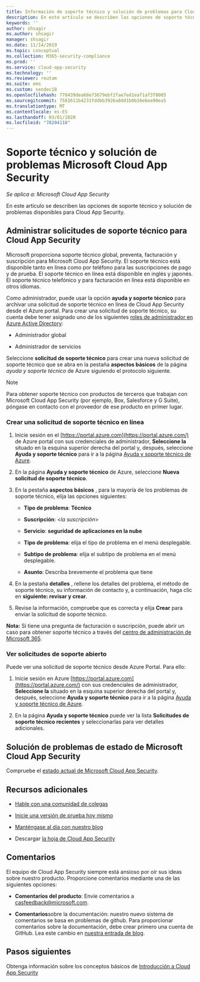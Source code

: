 ```yaml
---
title: Información de soporte técnico y solución de problemas para Cloud App Security
description: En este artículo se describen las opciones de soporte técnico y solución de problemas de Microsoft Cloud App Security
keywords: ''
author: shsagir
ms.author: shsagir
manager: shsagir
ms.date: 11/14/2019
ms.topic: conceptual
ms.collection: M365-security-compliance
ms.prod: ''
ms.service: cloud-app-security
ms.technology: ''
ms.reviewer: reutam
ms.suite: ems
ms.custom: seodec18
ms.openlocfilehash: 770439dea68e73679ebf2fae7ed1eaf1af3f8005
ms.sourcegitcommit: 7581611b4231fddbb3926a8dd1b0b16e6ea90ea5
ms.translationtype: MT
ms.contentlocale: es-ES
ms.lasthandoff: 03/01/2020
ms.locfileid: "78204118"
---
```

# <a name="support-and-troubleshooting-microsoft-cloud-app-security"></a>Soporte técnico y solución de problemas Microsoft Cloud App Security

*Se aplica a: Microsoft Cloud App Security*

En este artículo se describen las opciones de soporte técnico y solución de problemas disponibles para Cloud App Security.

## <a name="manage-support-requests-for-cloud-app-security"></a>Administrar solicitudes de soporte técnico para Cloud App Security

Microsoft proporciona soporte técnico global, preventa, facturación y suscripción para Microsoft Cloud App Security. El soporte técnico está disponible tanto en línea como por teléfono para las suscripciones de pago y de prueba. El soporte técnico en línea está disponible en inglés y japonés. El soporte técnico telefónico y para facturación en línea está disponible en otros idiomas.

Como administrador, puede usar la opción **ayuda y soporte técnico** para archivar una solicitud de soporte técnico en línea de Cloud App Security desde el Azure portal. Para crear una solicitud de soporte técnico, su cuenta debe tener asignado uno de los siguientes [roles de administrador en Azure Active Directory](https://docs.microsoft.com/azure/active-directory/active-directory-assign-admin-roles-azure-portal):

* Administrador global

* Administrador de servicios

Seleccione **solicitud de soporte técnico** para crear una nueva solicitud de soporte técnico que se abra en la pestaña **aspectos básicos** de la página *ayuda y soporte técnico* de Azure siguiendo el protocolo siguiente.

>[!NOTE]
> Para obtener soporte técnico con productos de terceros que trabajan con Microsoft Cloud App Security (por ejemplo, Box, Salesforce y G Suite), póngase en contacto con el proveedor de ese producto en primer lugar.

### <a name="create-an-online-support-request"></a>Crear una solicitud de soporte técnico en línea

1. Inicie sesión en el [https://portal.azure.com](https://portal.azure.com/) de Azure portal con sus credenciales de administrador, **Seleccione la** situado en la esquina superior derecha del portal y, después, seleccione **Ayuda y soporte técnico** para ir a la página [Ayuda y soporte técnico de Azure](https://ms.portal.azure.com/#blade/Microsoft_Azure_Support/HelpAndSupportBlade/overview).

2. En la página **Ayuda y soporte técnico** de Azure, seleccione **Nueva solicitud de soporte técnico**.

3. En la pestaña **aspectos básicos** , para la mayoría de los problemas de soporte técnico, elija las opciones siguientes:

    * **Tipo de problema**: **Técnico**

    * **Suscripción**: \<*la suscripción*\>

    * **Servicio**: **seguridad de aplicaciones en la nube**

    * **Tipo de problema**: elija el tipo de problema en el menú desplegable.

    * **Subtipo de problema**: elija el subtipo de problema en el menú desplegable.

    * **Asunto**: Describa brevemente el problema que tiene

4. En la pestaña **detalles** , rellene los detalles del problema, el método de soporte técnico, su información de contacto y, a continuación, haga clic en **siguiente: revisar y crear**.

5. Revise la información, compruebe que es correcta y elija **Crear** para enviar la solicitud de soporte técnico.

**Nota:** Si tiene una pregunta de facturación o suscripción, puede abrir un caso para obtener soporte técnico a través del [centro de administración de Microsoft 365](https://admin.microsoft.com/Support/SupportEntry.aspx).

### <a name="view-open-support-requests"></a>Ver solicitudes de soporte abierto

Puede ver una solicitud de soporte técnico desde Azure Portal. Para ello:

1. Inicie sesión en Azure [https://portal.azure.com](https://portal.azure.com/) con sus credenciales de administrador, **Seleccione la** situado en la esquina superior derecha del portal y, después, seleccione **Ayuda y soporte técnico** para ir a la página [Ayuda y soporte técnico de Azure](https://ms.portal.azure.com/#blade/Microsoft_Azure_Support/HelpAndSupportBlade/overview).

2. En la página **Ayuda y soporte técnico** puede ver la lista **Solicitudes de soporte técnico recientes** y seleccionarlas para ver detalles adicionales.

## <a name="troubleshooting-microsoft-cloud-app-security-status"></a>Solución de problemas de estado de Microsoft Cloud App Security

Compruebe el [estado actual de Microsoft Cloud App Security](https://status.cloudappsecurity.com/).

## <a name="additional-resources"></a>Recursos adicionales

* [Hable con una comunidad de colegas](https://techcommunity.microsoft.com/t5/Microsoft-Cloud-App-Security/bd-p/MicrosoftCloudAppSecurity)

* [Inicie una versión de prueba hoy mismo](https://signup.microsoft.com/Signup?OfferId=757c4c34-d589-46e4-9579-120bba5c92ed&ali=1)

* [Manténgase al día con nuestro blog](https://techcommunity.microsoft.com/t5/Enterprise-Mobility-Security/bg-p/enterprisemobilityandsecurity/label-name/Microsoft%20Cloud%20App%20Security)

* Descargar [la hoja de Cloud App Security](https://download.microsoft.com/download/E/F/E/EFE908F8-7EDB-4244-8039-67BA574186CC/Microsoft_Cloud_App_Security_eBook.pdf)

## <a name="feedback"></a>Comentarios

El equipo de Cloud App Security siempre está ansioso por oír sus ideas sobre nuestro producto. Proporcione comentarios mediante una de las siguientes opciones:

* **Comentarios del producto**: Envíe comentarios a [casfeedback@microsoft.com](mailto:casfeedback@microsoft.com).

* **Comentarios**sobre la documentación: nuestro nuevo sistema de comentarios se basa en problemas de github. Para proporcionar comentarios sobre la documentación, debe crear primero una cuenta de GitHub. Lea este cambio en [nuestra entrada de blog](https://docs.microsoft.com/teamblog/a-new-feedback-system-is-coming-to-docs).

## <a name="next-steps"></a>Pasos siguientes

Obtenga información sobre los conceptos básicos de [Introducción a Cloud App Security](getting-started-with-cloud-app-security.md)
